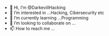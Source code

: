 - 👋 Hi, I’m @DarkevillHacking
- 👀 I’m interested in ...Hacking, Cibersecurity etc
- 🌱 I’m currently learning ...Programming 
- 💞️ I’m looking to collaborate on ...
- 📫 How to reach me ...

<!---
DarkevillHacking/DarkevillHacking is a ✨ special ✨ repository because its `README.md` (this file) appears on your GitHub profile.
You can click the Preview link to take a look at your changes.
--->
